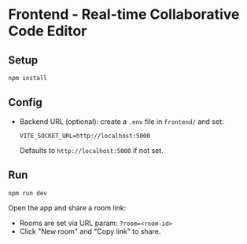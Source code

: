 # Frontend - Real-time Collaborative Code Editor

## Setup

```bash
npm install
```

## Config
- Backend URL (optional): create a `.env` file in `frontend/` and set:
  ```env
  VITE_SOCKET_URL=http://localhost:5000
  ```
  Defaults to `http://localhost:5000` if not set.

## Run
```bash
npm run dev
```

Open the app and share a room link:
- Rooms are set via URL param: `?room=<room-id>`
- Click "New room" and "Copy link" to share.
